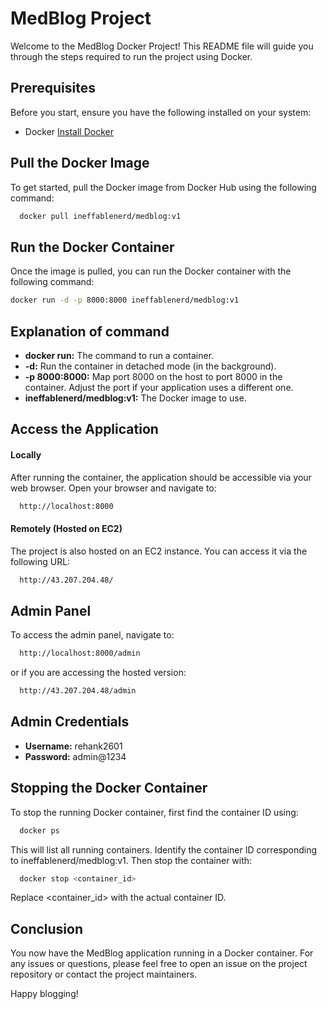 
# MedBlog Project

Welcome to the MedBlog Docker Project! This README file will guide you through the steps required to run the project using Docker.


## Prerequisites

Before you start, ensure you have the following installed on your system:

- Docker [Install Docker](https://docs.docker.com/engine/install/)


## Pull the Docker Image

To get started, pull the Docker image from Docker Hub using the following command:

```bash
  docker pull ineffablenerd/medblog:v1
```

## Run the Docker Container

Once the image is pulled, you can run the Docker container with the following command:

```bash
docker run -d -p 8000:8000 ineffablenerd/medblog:v1
```


## Explanation of command

- **docker run:**  The command to run a container.
- **-d:** Run the container in detached mode (in the background).
- **-p 8000:8000:** Map port 8000 on the host to port 8000 in the container. Adjust the port if your application uses a different one.
- **ineffablenerd/medblog:v1:** The Docker image to use.

## Access the Application

#### Locally

After running the container, the application should be accessible via your web browser. Open your browser and navigate to:
```bash
  http://localhost:8000
```

#### Remotely (Hosted on EC2)

The project is also hosted on an EC2 instance. You can access it via the following URL:
```bash
  http://43.207.204.48/
```

## Admin Panel

To access the admin panel, navigate to:
```bash
  http://localhost:8000/admin
```

or if you are accessing the hosted version:

```bash
  http://43.207.204.48/admin

```

## Admin Credentials

- **Username:**  rehank2601
- **Password:** admin@1234


## Stopping the Docker Container

To stop the running Docker container, first find the container ID using:
```bash
  docker ps
```

This will list all running containers. Identify the container ID corresponding to ineffablenerd/medblog:v1. Then stop the container with:

```bash
  docker stop <container_id>
```

Replace <container_id> with the actual container ID.

## Conclusion

You now have the MedBlog application running in a Docker container. For any issues or questions, please feel free to open an issue on the project repository or contact the project maintainers.

Happy blogging!


